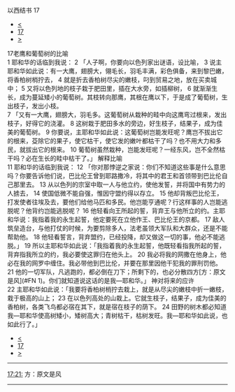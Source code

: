 ﻿





 以西结书 17




* [<](bible/EZK16.md)
* [17](bible/EZK.md)
* [>](bible/EZK18.md)



 
17老鹰和葡萄树的比喻  
1 耶和华的话临到我说： 
2 「人子啊，你要向以色列家出谜语，设比喻， 
3 说主耶和华如此说：有一大鹰，翅膀大，翎毛长，羽毛丰满，彩色俱备，来到黎巴嫩，将香柏树梢拧去， 
4 就是折去香柏树尽尖的嫩枝，叼到贸易之地，放在买卖城中； 
5 又将以色列地的枝子栽于肥田里，插在大水旁，如插柳树， 
6 就渐渐生长，成为蔓延矮小的葡萄树。其枝转向那鹰，其根在鹰以下，于是成了葡萄树，生出枝子，发出小枝。  
7 「又有一大鹰，翅膀大，羽毛多。这葡萄树从栽种的畦中向这鹰弯过根来，发出枝子，好得它的浇灌。 
8 这树栽于肥田多水的旁边，好生枝子，结果子，成为佳美的葡萄树。 
9 你要说，主耶和华如此说：这葡萄树岂能发旺呢？鹰岂不拔出它的根来，芟除它的果子，使它枯干，使它发的嫩叶都枯干了吗？也不用大力和多民，就拔出它的根来。 
10 葡萄树虽然栽种，岂能发旺呢？一经东风，岂不全然枯干吗？必在生长的畦中枯干了。」 解释比喻  
11 耶和华的话临到我说： 
12 「你对那悖逆之家说：你们不知道这些事是什么意思吗？你要告诉他们说，巴比伦王曾到耶路撒冷，将其中的君王和首领带到巴比伦自己那里去。 
13 从以色列的宗室中取一人与他立约，使他发誓，并将国中有势力的人掳去， 
14 使国低微不能自强，惟因守盟约得以存立。 
15 他却背叛巴比伦王，打发使者往埃及去，要他们给他马匹和多民。他岂能亨通呢？行这样事的人岂能逃脱呢？他背约岂能逃脱呢？ 
16 他轻看向王所起的誓，背弃王与他所立的约。主耶和华说：我指着我的永生起誓，他定要死在立他作王、巴比伦王的京都。 
17 敌人筑垒造台，与他打仗的时候，为要剪除多人，法老虽领大军队和大群众，还是不能帮助他。 
18 他轻看誓言，背弃盟约，已经投降，却又做这一切的事，他必不能逃脱。」 
19 所以主耶和华如此说：「我指着我的永生起誓，他既轻看指我所起的誓，背弃指我所立的约，我必要使这罪归在他头上。 
20 我必将我的网撒在他身上，他必在我的网罗中缠住。我必带他到巴比伦，并要在那里因他干犯我的罪刑罚他。 
21 他的一切军队，凡逃跑的，都必倒在刀下；所剩下的，也必分散四方[方：原文是风](#FN
1)。你们就知道说这话的是我—耶和华。」 神对将来的应许  
22 主耶和华如此说：「我要将香柏树梢拧去栽上，就是从尽尖的嫩枝中折一嫩枝，栽于极高的山上； 
23 在以色列高处的山栽上。它就生枝子，结果子，成为佳美的香柏树，各类飞鸟都必宿在其下，就是宿在枝子的荫下。 
24 田野的树木都必知道我—耶和华使高树矮小，矮树高大；青树枯干，枯树发旺。我—耶和华如此说，也如此行了。」 
* [<](bible/EZK16.md)
* [17](bible/EZK.md)
* [>](bible/EZK18.md)





---


[17:21:](#V21)
方：原文是风




---









